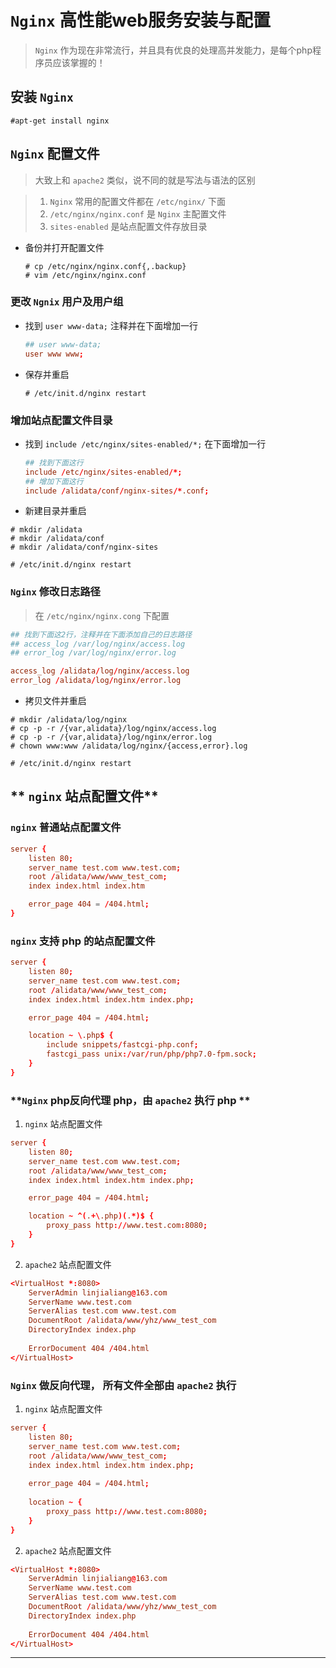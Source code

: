 # **`Nginx` 高性能web服务安装与配置**

> `Nginx` 作为现在非常流行，并且具有优良的处理高并发能力，是每个php程序员应该掌握的！

## **安装 `Nginx`**

```shell
#apt-get install nginx
```

## **`Nginx` 配置文件**

> 大致上和 `apache2` 类似，说不同的就是写法与语法的区别

> 1. `Nginx` 常用的配置文件都在 `/etc/nginx/` 下面
> 2. `/etc/nginx/nginx.conf` 是 `Nginx` 主配置文件
> 3. `sites-enabled` 是站点配置文件存放目录

- 备份并打开配置文件

  ```shell
  # cp /etc/nginx/nginx.conf{,.backup}
  # vim /etc/nginx/nginx.conf
  ```

### **更改 `Ngnix` 用户及用户组**

- 找到 `user www-data;` 注释并在下面增加一行

  ```conf
  ## user www-data;
  user www www;
  ```

- 保存并重启

  ```shell
  # /etc/init.d/nginx restart
  ```

### **增加站点配置文件目录**

- 找到 `include /etc/nginx/sites-enabled/*;` 在下面增加一行

  ```conf
  ## 找到下面这行
  include /etc/nginx/sites-enabled/*;
  ## 增加下面这行
  include /alidata/conf/nginx-sites/*.conf;
  ```

- 新建目录并重启

```shell
# mkdir /alidata
# mkdir /alidata/conf
# mkdir /alidata/conf/nginx-sites

# /etc/init.d/nginx restart
```

### **`Nginx` 修改日志路径**

> 在 `/etc/nginx/nginx.cong` 下配置

```conf
## 找到下面这2行，注释并在下面添加自己的日志路径
## access_log /var/log/nginx/access.log
## error_log /var/log/nginx/error.log

access_log /alidata/log/nginx/access.log
error_log /alidata/log/nginx/error.log
```

- 拷贝文件并重启

```shell
# mkdir /alidata/log/nginx
# cp -p -r /{var,alidata}/log/nginx/access.log
# cp -p -r /{var,alidata}/log/nginx/error.log
# chown www:www /alidata/log/nginx/{access,error}.log

# /etc/init.d/nginx restart
```

## ** `nginx` 站点配置文件**

### **`nginx` 普通站点配置文件**

```conf
server {
    listen 80;
    server_name test.com www.test.com;
    root /alidata/www/www_test_com;
    index index.html index.htm

    error_page 404 = /404.html;
}
```

### **`nginx` 支持 php 的站点配置文件**

```conf
server {
    listen 80;
    server_name test.com www.test.com;
    root /alidata/www/www_test_com;
    index index.html index.htm index.php;

    error_page 404 = /404.html;

    location ~ \.php$ {
        include snippets/fastcgi-php.conf;
        fastcgi_pass unix:/var/run/php/php7.0-fpm.sock;
    }
}
```

### **`Nginx` php反向代理 php，由 `apache2` 执行 php **

1. `nginx` 站点配置文件

```conf
server {
    listen 80;
    server_name test.com www.test.com;
    root /alidata/www/www_test_com;
    index index.html index.htm index.php;

    error_page 404 = /404.html;

    location ~ ^(.+\.php)(.*)$ {
        proxy_pass http://www.test.com:8080;
    }
}
```

2. `apache2` 站点配置文件

```conf
<VirtualHost *:8080>
    ServerAdmin linjialiang@163.com
    ServerName www.test.com
    ServerAlias test.com www.test.com
    DocumentRoot /alidata/www/yhz/www_test_com
    DirectoryIndex index.php
    
    ErrorDocument 404 /404.html
</VirtualHost>
```

### **`Nginx` 做反向代理， 所有文件全部由 `apache2` 执行**

1. `nginx` 站点配置文件

```conf
server {
    listen 80;
    server_name test.com www.test.com;
    root /alidata/www/www_test_com;
    index index.html index.htm index.php;
    
    error_page 404 = /404.html;
    
    location ~ {                                                                                     
        proxy_pass http://www.test.com:8080;
    }
}
```

2. `apache2` 站点配置文件

```conf
<VirtualHost *:8080>
    ServerAdmin linjialiang@163.com
    ServerName www.test.com
    ServerAlias test.com www.test.com
    DocumentRoot /alidata/www/yhz/www_test_com
    DirectoryIndex index.php
    
    ErrorDocument 404 /404.html
</VirtualHost>
```

---
